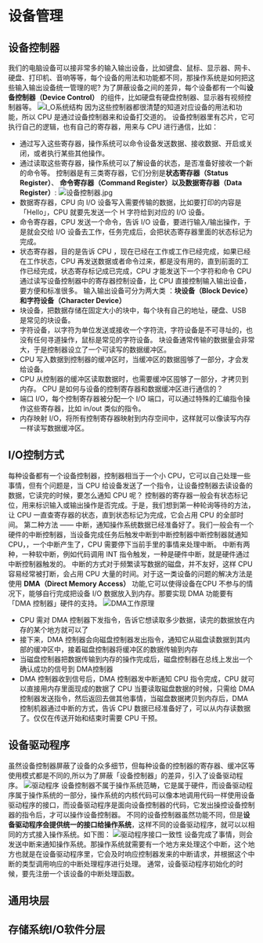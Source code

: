 # 设备管理
## 设备控制器
我们的电脑设备可以接非常多的输入输出设备，比如键盘、鼠标、显示器、网卡、硬盘、打印机、音响等等，每个设备的用法和功能都不同，那操作系统是如何把这些输入输出设备统一管理的呢?
为了屏蔽设备之间的差异，每个设备都有一个叫**设备控制器（Device Control）** 的组件，比如硬盘有硬盘控制器、显示器有视频控制器等。
![I_O系统结构](https://cdn.jsdelivr.net/gh/zysok2023/cloudImg/blogs/picture/I_O系统结构.jpg)
因为这些控制器都很清楚的知道对应设备的用法和功能，所以 CPU 是通过设备控制器来和设备打交道的。
设备控制器里有芯片，它可执行自己的逻辑，也有自己的寄存器，用来与 CPU 进行通信，比如：
- 通过写入这些寄存器，操作系统可以命令设备发送数据、接收数据、开启或关闭，或者执行某些其他操作。
- 通过读取这些寄存器，操作系统可以了解设备的状态，是否准备好接收一个新的命令等。
控制器是有三类寄存器，它们分别是**状态寄存器（Status Register）**、  **命令寄存器（Command Register）**以及**数据寄存器（Data Register）**:
![设备控制器.jpg](https://cdn.jsdelivr.net/gh/zysok2023/cloudImg/blogs/picture/设备控制器.jpg.webp)
- 数据寄存器，CPU 向 I/O 设备写入需要传输的数据，比如要打印的内容是「Hello」，CPU 就要先发送一个 H 字符给到对应的 I/O 设备。
- 命令寄存器，CPU 发送一个命令，告诉 I/O 设备，要进行输入/输出操作，于是就会交给 I/O 设备去工作，任务完成后，会把状态寄存器里面的状态标记为完成。
- 状态寄存器，目的是告诉 CPU ，现在已经在工作或工作已经完成，如果已经在工作状态，CPU 再发送数据或者命令过来，都是没有用的，直到前面的工作已经完成，状态寄存标记成已完成，CPU 才能发送下一个字符和命令
CPU 通过读写设备控制器中的寄存器控制设备，比 CPU 直接控制输入输出设备，要方便和标准很多。
输入输出设备可分为两大类 ：**块设备（Block Device）和字符设备（Character Device）**
- 块设备，把数据存储在固定大小的块中，每个块有自己的地址，硬盘、USB 是常见的块设备。
- 字符设备，以字符为单位发送或接收一个字符流，字符设备是不可寻址的，也没有任何寻道操作，鼠标是常见的字符设备。
块设备通常传输的数据量会非常大，于是控制器设立了一个可读写的数据缓冲区。
- CPU 写入数据到控制器的缓冲区时，当缓冲区的数据囤够了一部分，才会发给设备。
- CPU 从控制器的缓冲区读取数据时，也需要缓冲区囤够了一部分，才拷贝到内存。
CPU 是如何与设备的控制寄存器和数据缓冲区进行通信的？
- 端口 I/O，每个控制寄存器被分配一个 I/O 端口，可以通过特殊的汇编指令操作这些寄存器，比如 in/out 类似的指令。
- 内存映射 I/O，将所有控制寄存器映射到内存空间中，这样就可以像读写内存一样读写数据缓冲区。
## I/O控制方式
每种设备都有一个设备控制器，控制器相当于一个小 CPU，它可以自己处理一些事情，但有个问题是，当 CPU 给设备发送了一个指令，让设备控制器去读设备的数据，它读完的时候，要怎么通知 CPU 呢？
控制器的寄存器一般会有状态标记位，用来标识输入或输出操作是否完成。于是，我们想到第一种轮询等待的方法，让 CPU 一直查寄存器的状态，直到状态标记为完成，它会占用 CPU 的全部时间。
第二种方法 —— 中断，通知操作系统数据已经准备好了。我们一般会有一个硬件的中断控制器，当设备完成任务后触发中断到中断控制器中断控制器就通知 CPU，，一个中断产生了，CPU 需要停下当前手里的事情来处理中断。
中断有两种，一种软中断，例如代码调用 INT 指令触发，一种是硬件中断，就是硬件通过中断控制器触发的。
中断的方式对于频繁读写数据的磁盘，并不友好，这样 CPU 容易经常被打断，会占用 CPU 大量的时间。对于这一类设备的问题的解决方法是使用 **DMA（Direct Memory Access）** 功能,它可以使得设备在CPU 不参与的情况下，能够自行完成把设备 I/O 数据放入到内存。那要实现 DMA 功能要有 「DMA 控制器」硬件的支持。
![DMA工作原理](https://cdn.jsdelivr.net/gh/zysok2023/cloudImg/blogs/picture/DMA工作原理.jpg)
- CPU 需对 DMA 控制器下发指令，告诉它想读取多少数据，读完的数据放在内存的某个地方就可以了
- 接下来，DMA 控制器会向磁盘控制器发出指令，通知它从磁盘读数据到其内部的缓冲区中，接着磁盘控制器将缓冲区的数据传输到内存
- 当磁盘控制器把数据传输到内存的操作完成后，磁盘控制器在总线上发出一个确认成功的信号到 DMA控制器
- DMA 控制器收到信号后，DMA 控制器发中断通知 CPU 指令完成，CPU 就可以直接用内存里面现成的数据了
CPU 当要读取磁盘数据的时候，只需给 DMA 控制器发送指令，然后返回去做其他事情，当磁盘数据拷贝到内存后，DMA 控制机器通过中断的方式，告诉 CPU 数据已经准备好了，可以从内存读数据了。仅仅在传送开始和结束时需要 CPU 干预。
## 设备驱动程序
虽然设备控制器屏蔽了设备的众多细节，但每种设备的控制器的寄存器、缓冲区等使用模式都是不同的,所以为了屏蔽「设备控制器」的差异，引入了设备驱动程序。
![驱动程序](https://cdn.jsdelivr.net/gh/zysok2023/cloudImg/blogs/picture/驱动程序.jpg)
设备控制器不属于操作系统范畴，它是属于硬件，而设备驱动程序属于操作系统的一部分，操作系统的内核代码可以像本地调用代码一样使用设备驱动程序的接口，而设备驱动程序是面向设备控制器的代码，它发出操控设备控制器的指令后，才可以操作设备控制器。
不同的设备控制器虽然功能不同，但是**设备驱动程序会提供统一的接口给操作系统**，这样不同的设备驱动程序，就可以以相同的方式接入操作系统。如下图：
![驱动程序接口一致性](https://cdn.jsdelivr.net/gh/zysok2023/cloudImg/blogs/picture/驱动程序接口一致性.jpg)
设备完成了事情，则会发送中断来通知操作系统。那操作系统就需要有一个地方来处理这个中断，这个地方也就是在设备驱动程序里，它会及时响应控制器发来的中断请求，并根据这个中断的类型调用响应的中断处理程序进行处理。
通常，设备驱动程序初始化的时候，要先注册一个该设备的中断处理函数。


## 通用块层
## 存储系统I/O软件分层
